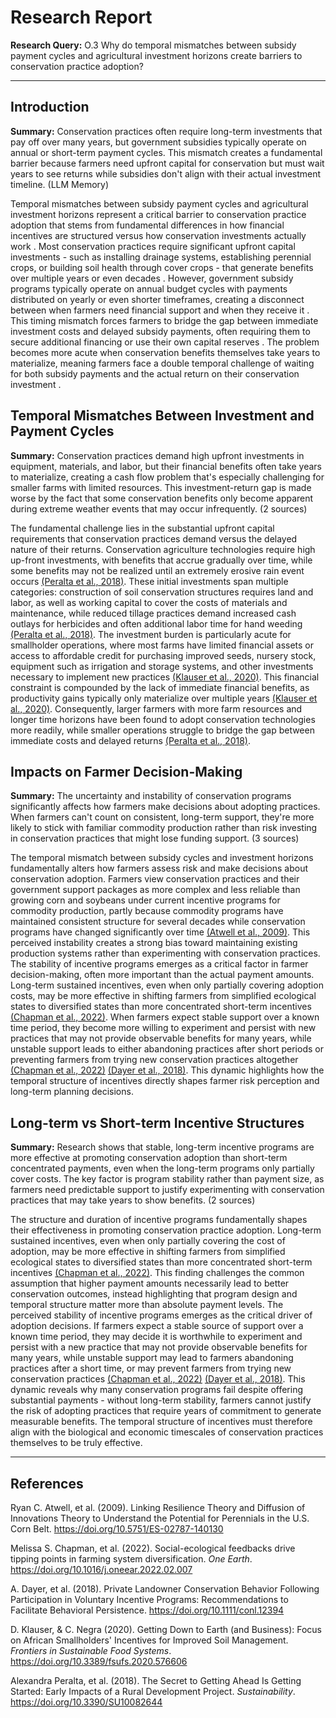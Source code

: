 # Research Report

**Research Query:** O.3 Why do temporal mismatches between subsidy payment cycles and agricultural investment horizons create barriers to conservation practice adoption?

---

## Introduction

**Summary:** Conservation practices often require long-term investments that pay off over many years, but government subsidies typically operate on annual or short-term payment cycles. This mismatch creates a fundamental barrier because farmers need upfront capital for conservation but must wait years to see returns while subsidies don't align with their actual investment timeline. (LLM Memory)

Temporal mismatches between subsidy payment cycles and agricultural investment horizons represent a critical barrier to conservation practice adoption that stems from fundamental differences in how financial incentives are structured versus how conservation investments actually work . Most conservation practices require significant upfront capital investments - such as installing drainage systems, establishing perennial crops, or building soil health through cover crops - that generate benefits over multiple years or even decades . However, government subsidy programs typically operate on annual budget cycles with payments distributed on yearly or even shorter timeframes, creating a disconnect between when farmers need financial support and when they receive it . This timing mismatch forces farmers to bridge the gap between immediate investment costs and delayed subsidy payments, often requiring them to secure additional financing or use their own capital reserves . The problem becomes more acute when conservation benefits themselves take years to materialize, meaning farmers face a double temporal challenge of waiting for both subsidy payments and the actual return on their conservation investment .

## Temporal Mismatches Between Investment and Payment Cycles

**Summary:** Conservation practices demand high upfront investments in equipment, materials, and labor, but their financial benefits often take years to materialize, creating a cash flow problem that's especially challenging for smaller farms with limited resources. This investment-return gap is made worse by the fact that some conservation benefits only become apparent during extreme weather events that may occur infrequently. (2 sources)

The fundamental challenge lies in the substantial upfront capital requirements that conservation practices demand versus the delayed nature of their returns. Conservation agriculture technologies require high up-front investments, with benefits that accrue gradually over time, while some benefits may not be realized until an extremely erosive rain event occurs [(Peralta et al., 2018)](https://doi.org/10.3390/SU10082644). These initial investments span multiple categories: construction of soil conservation structures requires land and labor, as well as working capital to cover the costs of materials and maintenance, while reduced tillage practices demand increased cash outlays for herbicides and often additional labor time for hand weeding [(Peralta et al., 2018)](https://doi.org/10.3390/SU10082644). The investment burden is particularly acute for smallholder operations, where most farms have limited financial assets or access to affordable credit for purchasing improved seeds, nursery stock, equipment such as irrigation and storage systems, and other investments necessary to implement new practices [(Klauser et al., 2020)](https://doi.org/10.3389/fsufs.2020.576606). This financial constraint is compounded by the lack of immediate financial benefits, as productivity gains typically only materialize over multiple years [(Klauser et al., 2020)](https://doi.org/10.3389/fsufs.2020.576606). Consequently, larger farmers with more farm resources and longer time horizons have been found to adopt conservation technologies more readily, while smaller operations struggle to bridge the gap between immediate costs and delayed returns [(Peralta et al., 2018)](https://doi.org/10.3390/SU10082644).

## Impacts on Farmer Decision-Making

**Summary:** The uncertainty and instability of conservation programs significantly affects how farmers make decisions about adopting practices. When farmers can't count on consistent, long-term support, they're more likely to stick with familiar commodity production rather than risk investing in conservation practices that might lose funding support. (3 sources)

The temporal mismatch between subsidy cycles and investment horizons fundamentally alters how farmers assess risk and make decisions about conservation adoption. Farmers view conservation practices and their government support packages as more complex and less reliable than growing corn and soybeans under current incentive programs for commodity production, partly because commodity programs have maintained consistent structure for several decades while conservation programs have changed significantly over time [(Atwell et al., 2009)](https://doi.org/10.5751/ES-02787-140130). This perceived instability creates a strong bias toward maintaining existing production systems rather than experimenting with conservation practices. The stability of incentive programs emerges as a critical factor in farmer decision-making, often more important than the actual payment amounts. Long-term sustained incentives, even when only partially covering adoption costs, may be more effective in shifting farmers from simplified ecological states to diversified states than more concentrated short-term incentives [(Chapman et al., 2022)](https://doi.org/10.1016/j.oneear.2022.02.007). When farmers expect stable support over a known time period, they become more willing to experiment and persist with new practices that may not provide observable benefits for many years, while unstable support leads to either abandoning practices after short periods or preventing farmers from trying new conservation practices altogether [(Chapman et al., 2022)](https://doi.org/10.1016/j.oneear.2022.02.007) [(Dayer et al., 2018)](https://doi.org/10.1111/conl.12394). This dynamic highlights how the temporal structure of incentives directly shapes farmer risk perception and long-term planning decisions.

## Long-term vs Short-term Incentive Structures

**Summary:** Research shows that stable, long-term incentive programs are more effective at promoting conservation adoption than short-term concentrated payments, even when the long-term programs only partially cover costs. The key factor is program stability rather than payment size, as farmers need predictable support to justify experimenting with conservation practices that may take years to show benefits. (2 sources)

The structure and duration of incentive programs fundamentally shapes their effectiveness in promoting conservation practice adoption. Long-term sustained incentives, even when only partially covering the cost of adoption, may be more effective in shifting farmers from simplified ecological states to diversified states than more concentrated short-term incentives [(Chapman et al., 2022)](https://doi.org/10.1016/j.oneear.2022.02.007). This finding challenges the common assumption that higher payment amounts necessarily lead to better conservation outcomes, instead highlighting that program design and temporal structure matter more than absolute payment levels. The perceived stability of incentive programs emerges as the critical driver of adoption decisions. If farmers expect a stable source of support over a known time period, they may decide it is worthwhile to experiment and persist with a new practice that may not provide observable benefits for many years, while unstable support may lead to farmers abandoning practices after a short time, or may prevent farmers from trying new conservation practices [(Chapman et al., 2022)](https://doi.org/10.1016/j.oneear.2022.02.007) [(Dayer et al., 2018)](https://doi.org/10.1111/conl.12394). This dynamic reveals why many conservation programs fail despite offering substantial payments - without long-term stability, farmers cannot justify the risk of adopting practices that require years of commitment to generate measurable benefits. The temporal structure of incentives must therefore align with the biological and economic timescales of conservation practices themselves to be truly effective.

---

## References

Ryan C. Atwell, et al. (2009). Linking Resilience Theory and Diffusion of Innovations Theory to Understand the Potential for Perennials in the U.S. Corn Belt. https://doi.org/10.5751/ES-02787-140130

Melissa S. Chapman, et al. (2022). Social-ecological feedbacks drive tipping points in farming system diversification. *One Earth*. https://doi.org/10.1016/j.oneear.2022.02.007

A. Dayer, et al. (2018). Private Landowner Conservation Behavior Following Participation in Voluntary Incentive Programs: Recommendations to Facilitate Behavioral Persistence. https://doi.org/10.1111/conl.12394

D. Klauser, & C. Negra (2020). Getting Down to Earth (and Business): Focus on African Smallholders' Incentives for Improved Soil Management. *Frontiers in Sustainable Food Systems*. https://doi.org/10.3389/fsufs.2020.576606

Alexandra Peralta, et al. (2018). The Secret to Getting Ahead Is Getting Started: Early Impacts of a Rural Development Project. *Sustainability*. https://doi.org/10.3390/SU10082644

